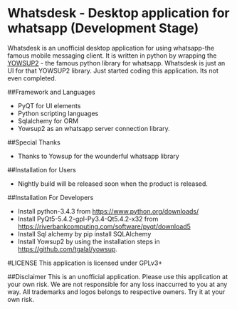 # Whatsdesk - Desktop application for whatsapp (Development Stage)
Whatsdesk is an unofficial desktop application for using whatsapp-the famous mobile messaging client. It is written in python by wrapping the <a href="https://github.com/tgalal/yowsup">YOWSUP2</a> - the famous python library for whatsapp. Whatsdesk is just an UI for that YOWSUP2 library. Just started coding this application. Its not even completed.

##Framework and Languages
 * PyQT for UI elements
 * Python scripting languages
 * Sqlalchemy for ORM
 * Yowsup2 as an whatsapp server connection library.

##Special Thanks
 * Thanks to Yowsup for the wounderful whatsapp library

##Installation for Users
 * Nightly build will be released soon when the product is released.

##Installation For Developers
 * Install python-3.4.3 from https://www.python.org/downloads/
 * Install PyQt5-5.4.2-gpl-Py3.4-Qt5.4.2-x32 from https://riverbankcomputing.com/software/pyqt/download5
 * Install Sql alchemy by pip install SQLAlchemy
 * Install Yowsup2 by using the installation steps in https://github.com/tgalal/yowsup.
          
#LICENSE 
This application is licensed under GPLv3+ 

##Disclaimer
This is an unofficial application. Please use this application at your own risk. We are not responsible for any loss inaccurred to you at any way. All trademarks and logos belongs to respective owners. Try it at your own risk.
